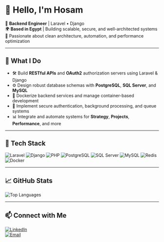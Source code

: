 # 👋 Hello, I'm Hosam

🔧 **Backend Engineer** | Laravel • Django  
🌍 **Based in Egypt** | Building scalable, secure, and well-architected systems  
🚀 Passionate about clean architecture, automation, and performance optimization

---

## 💼 What I Do

- 🛠️ Build **RESTful APIs** and **OAuth2** authorization servers using Laravel & Django  
- ⚙️ Design robust database schemas with **PostgreSQL**, **SQL Server**, and **MySQL**  
- 🐳 Dockerize backend services and manage container-based development  
- 🔐 Implement secure authentication, background processing, and queue systems  
- 📊 Integrate and automate systems for **Strategy**, **Projects**, **Performance**, and more

---

## 🧰 Tech Stack

![Laravel](https://img.shields.io/badge/-Laravel-F55247?logo=laravel&logoColor=white)
![Django](https://img.shields.io/badge/-Django-092E20?logo=django&logoColor=white)
![PHP](https://img.shields.io/badge/-PHP-777BB4?logo=php&logoColor=white)
![PostgreSQL](https://img.shields.io/badge/-PostgreSQL-4169E1?logo=postgresql&logoColor=white)
![SQL Server](https://img.shields.io/badge/-SQL%20Server-CC2927?logo=microsoft-sql-server&logoColor=white)
![MySQL](https://img.shields.io/badge/-MySQL-4479A1?logo=mysql&logoColor=white)
![Redis](https://img.shields.io/badge/-Redis-DC382D?logo=redis&logoColor=white)
![Docker](https://img.shields.io/badge/-Docker-2496ED?logo=docker&logoColor=white)

---

## 📈 GitHub Stats
![Top Languages](https://github-readme-stats.vercel.app/api/top-langs/?username=hosametm&layout=compact&theme=tokyonight)

---

## 📫 Connect with Me

[![LinkedIn](https://img.shields.io/badge/-LinkedIn-0077B5?logo=linkedin&logoColor=white)](https://linkedin.com/in/hosametm)  
[![Email](https://img.shields.io/badge/-Email-D14836?logo=gmail&logoColor=white)](mailto:hosammetman@gmail.com)
